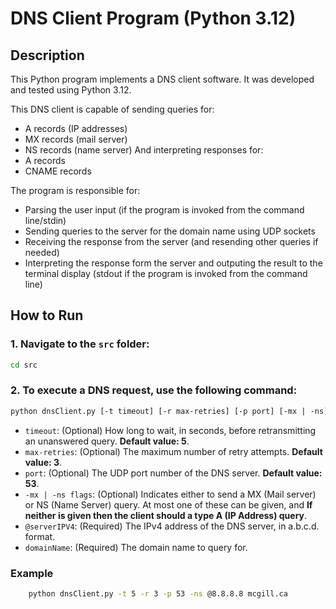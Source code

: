 # DNS Client Program (Python 3.12)

## Description

This Python program implements a DNS client software.
It was developed and tested using Python 3.12.

This DNS client is capable of sending queries for:
- A records (IP addresses)
- MX records (mail server)
- NS records (name server)
And interpreting responses for:
- A records
- CNAME records

The program is responsible for:
- Parsing the user input (if the program is invoked from the command line/stdin)
- Sending queries to the server for the domain name using UDP sockets
- Receiving the response from the server (and resending other queries if needed)
- Interpreting the response form the server and outputing the result to the terminal display (stdout if the program is invoked from the command line)

## How to Run ##

### 1. Navigate to the `src` folder: ###
   ```bash
   cd src
   ```

### 2. To execute a DNS request, use the following command: ###
   ``` bash
   python dnsClient.py [-t timeout] [-r max-retries] [-p port] [-mx | -ns] @serverIPV4 domainName 
   ```

   - `timeout`: (Optional) How long to wait, in seconds, before retransmitting an unanswered query. **Default value: 5**.
   - `max-retries`: (Optional) The maximum number of retry attempts. **Default value: 3**.
   - `port`: (Optional) The UDP port number of the DNS server. **Default value: 53**.
   - `-mx | -ns flags`: (Optional) Indicates either to send a MX (Mail server) or NS (Name Server) query. At most one of these can be given, and **If neither is given then the client should a type A (IP Address) query**.
   - `@serverIPV4`: (Required) The IPv4 address of the DNS server, in a.b.c.d. format.
   - `domainName`: (Required) The domain name to query for.

### Example
``` bash
    python dnsClient.py -t 5 -r 3 -p 53 -ns @8.8.8.8 mcgill.ca 
```